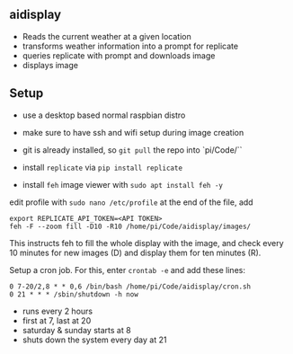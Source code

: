 ## aidisplay

- Reads the current weather at a given location
- transforms weather information into a prompt for replicate
- queries replicate with prompt and downloads image
- displays image

## Setup

- use a desktop based normal raspbian distro
- make sure to have ssh and wifi setup during image creation
- git is already installed, so `git pull` the repo into `pi/Code/``

- install `replicate` via `pip install replicate`
- install `feh` image viewer with `sudo apt install feh -y`

edit profile with `sudo nano /etc/profile`
at the end of the file, add

```
export REPLICATE_API_TOKEN=<API TOKEN> 
feh -F --zoom fill -D10 -R10 /home/pi/Code/aidisplay/images/
```

This instructs feh to fill the whole display with the image, and check every 10 minutes for new images (D) and display them for ten minutes (R).

Setup a cron job. For this, enter `crontab -e` and add these lines:

```
0 7-20/2,8 * * 0,6 /bin/bash /home/pi/Code/aidisplay/cron.sh
0 21 * * * /sbin/shutdown -h now
```

- runs every 2 hours
- first at 7, last at 20
- saturday & sunday starts at 8
- shuts down the system every day at 21  


